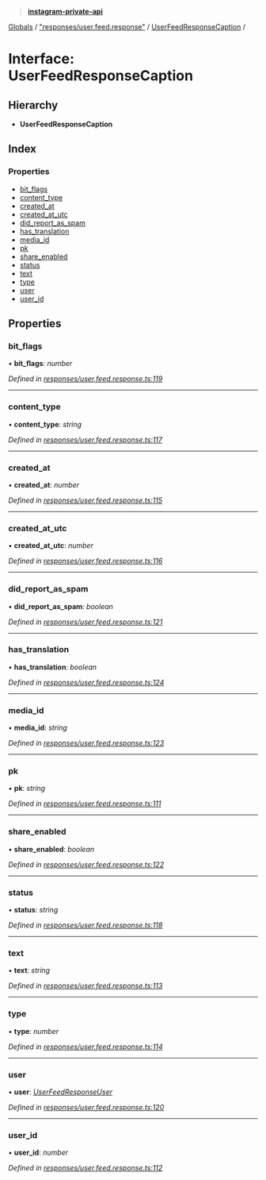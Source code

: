 > **[instagram-private-api](../README.md)**

[Globals](../README.md) / ["responses/user.feed.response"](../modules/_responses_user_feed_response_.md) / [UserFeedResponseCaption](_responses_user_feed_response_.userfeedresponsecaption.md) /

# Interface: UserFeedResponseCaption

## Hierarchy

* **UserFeedResponseCaption**

## Index

### Properties

* [bit_flags](_responses_user_feed_response_.userfeedresponsecaption.md#bit_flags)
* [content_type](_responses_user_feed_response_.userfeedresponsecaption.md#content_type)
* [created_at](_responses_user_feed_response_.userfeedresponsecaption.md#created_at)
* [created_at_utc](_responses_user_feed_response_.userfeedresponsecaption.md#created_at_utc)
* [did_report_as_spam](_responses_user_feed_response_.userfeedresponsecaption.md#did_report_as_spam)
* [has_translation](_responses_user_feed_response_.userfeedresponsecaption.md#has_translation)
* [media_id](_responses_user_feed_response_.userfeedresponsecaption.md#media_id)
* [pk](_responses_user_feed_response_.userfeedresponsecaption.md#pk)
* [share_enabled](_responses_user_feed_response_.userfeedresponsecaption.md#share_enabled)
* [status](_responses_user_feed_response_.userfeedresponsecaption.md#status)
* [text](_responses_user_feed_response_.userfeedresponsecaption.md#text)
* [type](_responses_user_feed_response_.userfeedresponsecaption.md#type)
* [user](_responses_user_feed_response_.userfeedresponsecaption.md#user)
* [user_id](_responses_user_feed_response_.userfeedresponsecaption.md#user_id)

## Properties

###  bit_flags

• **bit_flags**: *number*

*Defined in [responses/user.feed.response.ts:119](https://github.com/dilame/instagram-private-api/blob/3e16058/src/responses/user.feed.response.ts#L119)*

___

###  content_type

• **content_type**: *string*

*Defined in [responses/user.feed.response.ts:117](https://github.com/dilame/instagram-private-api/blob/3e16058/src/responses/user.feed.response.ts#L117)*

___

###  created_at

• **created_at**: *number*

*Defined in [responses/user.feed.response.ts:115](https://github.com/dilame/instagram-private-api/blob/3e16058/src/responses/user.feed.response.ts#L115)*

___

###  created_at_utc

• **created_at_utc**: *number*

*Defined in [responses/user.feed.response.ts:116](https://github.com/dilame/instagram-private-api/blob/3e16058/src/responses/user.feed.response.ts#L116)*

___

###  did_report_as_spam

• **did_report_as_spam**: *boolean*

*Defined in [responses/user.feed.response.ts:121](https://github.com/dilame/instagram-private-api/blob/3e16058/src/responses/user.feed.response.ts#L121)*

___

###  has_translation

• **has_translation**: *boolean*

*Defined in [responses/user.feed.response.ts:124](https://github.com/dilame/instagram-private-api/blob/3e16058/src/responses/user.feed.response.ts#L124)*

___

###  media_id

• **media_id**: *string*

*Defined in [responses/user.feed.response.ts:123](https://github.com/dilame/instagram-private-api/blob/3e16058/src/responses/user.feed.response.ts#L123)*

___

###  pk

• **pk**: *string*

*Defined in [responses/user.feed.response.ts:111](https://github.com/dilame/instagram-private-api/blob/3e16058/src/responses/user.feed.response.ts#L111)*

___

###  share_enabled

• **share_enabled**: *boolean*

*Defined in [responses/user.feed.response.ts:122](https://github.com/dilame/instagram-private-api/blob/3e16058/src/responses/user.feed.response.ts#L122)*

___

###  status

• **status**: *string*

*Defined in [responses/user.feed.response.ts:118](https://github.com/dilame/instagram-private-api/blob/3e16058/src/responses/user.feed.response.ts#L118)*

___

###  text

• **text**: *string*

*Defined in [responses/user.feed.response.ts:113](https://github.com/dilame/instagram-private-api/blob/3e16058/src/responses/user.feed.response.ts#L113)*

___

###  type

• **type**: *number*

*Defined in [responses/user.feed.response.ts:114](https://github.com/dilame/instagram-private-api/blob/3e16058/src/responses/user.feed.response.ts#L114)*

___

###  user

• **user**: *[UserFeedResponseUser](_responses_user_feed_response_.userfeedresponseuser.md)*

*Defined in [responses/user.feed.response.ts:120](https://github.com/dilame/instagram-private-api/blob/3e16058/src/responses/user.feed.response.ts#L120)*

___

###  user_id

• **user_id**: *number*

*Defined in [responses/user.feed.response.ts:112](https://github.com/dilame/instagram-private-api/blob/3e16058/src/responses/user.feed.response.ts#L112)*